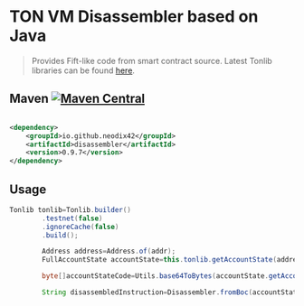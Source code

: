 # TON VM Disassembler based on Java

> Provides Fift-like code from smart contract source.
> Latest Tonlib libraries can be
> found [here](https://github.com/ton-blockchain/ton/actions).

## Maven [![Maven Central][maven-central-svg]][maven-central]

```xml

<dependency>
    <groupId>io.github.neodix42</groupId>
    <artifactId>disassembler</artifactId>
    <version>0.9.7</version>
</dependency>
```

## Usage

```java
Tonlib tonlib=Tonlib.builder()
        .testnet(false)
        .ignoreCache(false)
        .build();

        Address address=Address.of(addr);
        FullAccountState accountState=this.tonlib.getAccountState(address);

        byte[]accountStateCode=Utils.base64ToBytes(accountState.getAccount_state().getCode());

        String disassembledInstruction=Disassembler.fromBoc(accountStateCode);
```

[maven-central-svg]: https://img.shields.io/maven-central/v/io.github.neodix42/disassembler?color=red

[maven-central]: https://mvnrepository.com/artifact/io.github.neodix42/disassembler